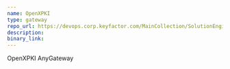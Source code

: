 ```yaml
---
name: OpenXPKI
type: gateway
repo_url: https://devops.corp.keyfactor.com/MainCollection/SolutionEngineering/_git/anygateway-godaddy
description: 
binary_link:
---
```


OpenXPKI AnyGateway